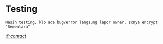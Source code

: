 # Testing
</p>

```Masih testing, klo ada bug/error langsung lapor owner, scnya encrypt "Sementara"```

[*✆ contact*](https://chat.whatsapp.com/CBr7YPLQ9sDKsqCH5nvmtb)

